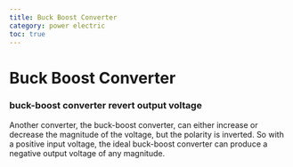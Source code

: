 ```yaml
---
title: Buck Boost Converter
category: power electric
toc: true
---
```


# Buck Boost Converter

### buck-boost converter revert output voltage

Another converter, the buck-boost converter, can either increase or decrease the magnitude of the voltage, but the polarity is inverted. So with a positive input voltage, the ideal buck-boost converter can produce a negative output voltage of any magnitude. 

<!--more-->

